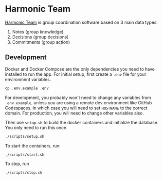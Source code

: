 # Harmonic Team

[Harmonic Team](https://harmonic.team) is group coordination software based on 3 main data types:

1. Notes (group knowledge)
2. Decisions (group decisions)
3. Commitments (group action)

## Development
Docker and Docker Compose are the only dependencies you need to have installed to run the app. For initial setup, first create a `.env` file for your environment variables.

```bash
cp .env.example .env
```

For development, you probably won't need to change any variables from `.env.example`, unless you are using a remote dev environment like GitHub Codespaces, in which case you will need to set `HOSTNAME` to the correct domain. For production, you will need to change other variables also.

Then use `setup.sh` to build the docker containers and initialize the database. You only need to run this once.

```bash
./scripts/setup.sh
```

To start the containers, run

```bash
./scripts/start.sh
```

To stop, run

```bash
./scripts/stop.sh
```
